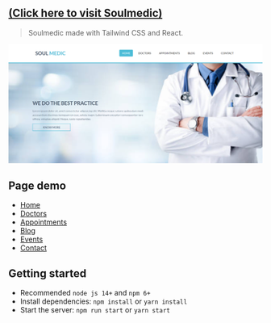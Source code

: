  

##  [(Click here to visit Soulmedic)](https://soulmedic.vercel.app/)



> Soulmedic made with Tailwind CSS and React.

![preview](public/souldemic.png)



## Page demo

- [Home](https://soulmedic.vercel.app/)
- [Doctors](https://soulmedic.vercel.app/doctors)
- [Appointments](https://soulmedic.vercel.app/appointments)
- [Blog](https://soulmedic.vercel.app/blog)
- [Events](https://soulmedic.vercel.app/events)
- [Contact](https://soulmedic.vercel.app/appointments)


## Getting started

- Recommended `node js 14+` and `npm 6+`
- Install dependencies: `npm install` or `yarn install`
- Start the server: `npm run start` or `yarn start`



